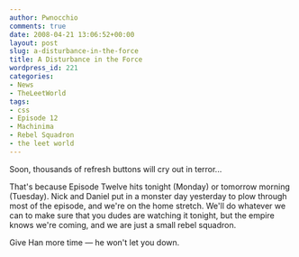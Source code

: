 ```yaml
---
author: Pwnocchio
comments: true
date: 2008-04-21 13:06:52+00:00
layout: post
slug: a-disturbance-in-the-force
title: A Disturbance in the Force
wordpress_id: 221
categories:
- News
- TheLeetWorld
tags:
- css
- Episode 12
- Machinima
- Rebel Squadron
- the leet world
---
```


Soon, thousands of refresh buttons will cry out in terror...

That's because Episode Twelve hits tonight (Monday) or tomorrow morning (Tuesday). Nick and Daniel put in a monster day yesterday to plow through most of the episode, and we're on the home stretch. We'll do whatever we can to make sure that you dudes are watching it tonight, but the empire knows we're coming, and we are just a small rebel squadron.

Give Han more time — he won't let you down.
